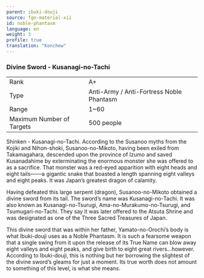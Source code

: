 ```yaml
---
parent: ibuki-douji
source: fgo-material-xii
id: noble-phantasm
language: en
weight: 3
profile: true
translation: "Konchew"
---
```


### Divine Sword - Kusanagi-no-Tachi

<table>
  <tr><td>Rank</td><td>A+</td></tr>
  <tr><td>Type</td><td>Anti-Army / Anti-Fortress Noble Phantasm</td></tr>
  <tr><td>Range</td><td>1~60</td></tr>
  <tr><td>Maximum Number of Targets</td><td>500 people</td></tr>
</table>

Shinken - Kusanagi-no-Tachi.
According to the Susanoo myths from the Kojiki and Nihon-shoki, Susanoo-no-Mikoto, having been exiled from Takamagahara, descended upon the province of Izumo and saved Kusanadahime by exterminating the enormous monster she was offered to as a sacrifice.
That monster was a red-eyed apparition with eight heads and eight tails───a gigantic snake that boasted a length spanning eight valleys and eight peaks.
It was Japan’s greatest dragon of calamity.

Having defeated this large serpent (dragon), Susanoo-no-Mikoto obtained a divine sword from its tail.
The sword’s name was Kusanagi-no-Tachi. It was also known as Kusanagi-no-Tsurugi, Ama-no-Murakumo-no-Tsurugi, and Tsumugari-no-Tachi. They say it was later offered to the Atsuta Shrine and was designated as one of the Three Sacred Treasures of Japan.

This divine sword that was within her father, Yamato-no-Orochi’s body is what Ibuki-douji uses as a Noble Phantasm.
It is such a fearsome weapon that a single swing from it upon the release of its True Name can blow away eight valleys and eight peaks, and give birth to eight great rivers…however. According to Ibuki-douji, this is nothing but her borrowing the slightest of the divine sword’s gleams for just a moment. Its true worth does not amount to something of this level, is what she means.
